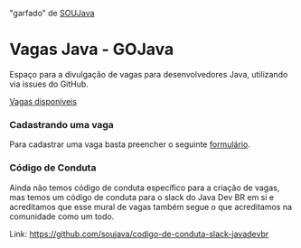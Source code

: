 "garfado" de [SOUJava](https://github.com/soujava/vagas-java)

# Vagas Java - GOJava

Espaço para a divulgação de vagas para desenvolvedores Java, utilizando via issues do GitHub.

[Vagas disponíveis](https://github.com/gojavajug/vagas-java/issues)

### Cadastrando uma vaga

Para cadastrar uma vaga basta preencher o seguinte [formulário](https://goo.gl/forms/VYgYmJ2tGfSWVixd2).

### Código de Conduta

Ainda não temos código de conduta específico para a criação de vagas, mas temos um código de conduta para o slack do Java Dev BR em si e acreditamos que esse mural de vagas também segue o que acreditamos na comunidade como um todo.

Link: https://github.com/soujava/codigo-de-conduta-slack-javadevbr
